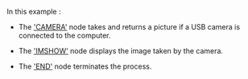 In this example : 

- The ['CAMERA'](https://github.com/flojoy-io/nodes/blob/main/INSTRUMENTS/WEB_CAM/CAMERA/CAMERA.py) node takes and returns a picture if a USB camera is connected to the computer.

- The ['IMSHOW'](https://github.com/flojoy-io/nodes/blob/main/VISUALIZERS/PLOTLY/TABLE/TABLE.py) node displays the image taken by the camera.


- The ['END'](https://github.com/flojoy-io/nodes/blob/main/LOGIC_GATES/TERMINATORS/END/END.py) node terminates the process.

